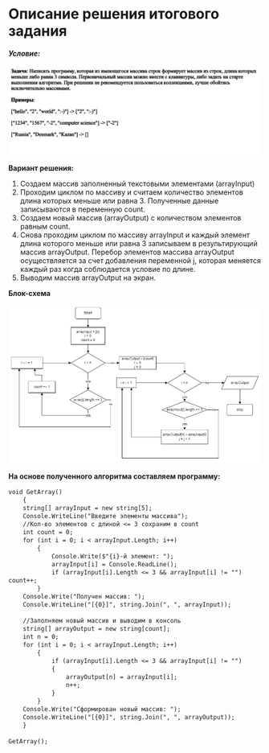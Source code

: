 #  Описание решения итогового задания #

***Условие:***

![Альтернативный текст](task.png)

**Вариант решения:**

1. Создаем массив заполненный текстовыми элементами (arrayInput)
2. Проходим циклом по массиву и считаем количество элементов длина которых меньше или равна 3. Полученные данные записываются в переменную count.
3. Создаем новый массив (arrayOutput) с количеством элементов равным count. 
4. Снова проходим циклом по массиву arrayInput и каждый элемент длина которого меньше или равна 3 записываем в результирующий массив arrayOutput. Перебор элементов массива arrayOutput осуществляется за счет добавления переменной j, которая меняется каждый раз когда соблюдается условие по длине.
5. Выводим массив arrayOutput на экран.

**Блок-схема**

![Альтернативный текст](блок-схема.png)


**На основе полученного алгоритма составляем программу:**
~~~
void GetArray()
    {
    string[] arrayInput = new string[5];
    Console.WriteLine("Введите элементы массива");
    //Кол-во элементов с длиной <= 3 сохраним в count
    int count = 0; 
    for (int i = 0; i < arrayInput.Length; i++)
        {
            Console.Write($"{i}-й элемент: ");
            arrayInput[i] = Console.ReadLine();
            if (arrayInput[i].Length <= 3 && arrayInput[i] != "") count++;
        }  
    Console.Write("Получен массив: ");
    Console.WriteLine("[{0}]", string.Join(", ", arrayInput));

    //Заполняем новый массив и выводим в консоль
    string[] arrayOutput = new string[count];
    int n = 0;
    for (int i = 0; i < arrayInput.Length; i++)
        {
            if (arrayInput[i].Length <= 3 && arrayInput[i] != "")
            {
                arrayOutput[n] = arrayInput[i];
                n++;
            } 
        }
    Console.Write("Сформирован новый массив: ");    
    Console.WriteLine("[{0}]", string.Join(", ", arrayOutput));   
    }

GetArray();
~~~
